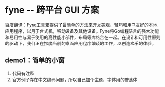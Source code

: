 # fyne -- 跨平台 GUI 方案

百度翻译：Fyne工具箱提供了最简单的方法来开发美观，轻巧和用户友好的本地应用程序，以用于台式机，移动设备及其他设备。Fyne将Go编程语言的强大功能和易用性与易于使用的高性能小部件，布局等库结合在一起。在设计和可用性原则的驱动下，我们正在摆脱当前的桌面应用程序繁琐的工作，以创造欢乐的体验。

## demo1：简单的小窗
1. 代码有注释
2. 官方例子存在中文编码问题，所以自己加个主题，字体用的普惠体
